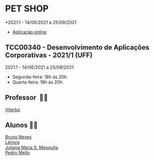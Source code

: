 # PET SHOP
*2021.1 - 14/06/2021 a 25/09/2021
* <a href=" ">  Aplicação online</a>

## TCC00340 - Desenvolvimento de Aplicações Corporativas - 2021/1 (UFF)
2021.1 - 14/06/2021 a 25/09/2021
- Segunda-feira: 18h ás 20h.
- Quarta-feira: 18h ás 20h.

## Professor ​ :woman_office_worker:
<a href=" l "> Viterbo </a>

## Alunos :woman_cartwheeling:
<a href=""> Bruno Neves </a> <br>
<a href="https://github.com/lenoras"> Lenora </a><br>
<a href="https://github.com/JulianaMariaSousaMesquita"> Juliana Maria S. Mesquita</a><br>
<a href=""> Pedro Mello </a><br>